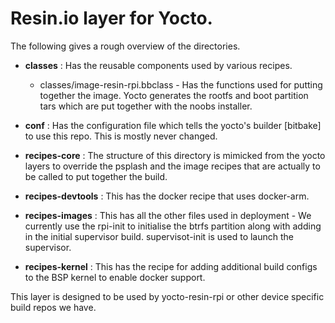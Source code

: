 # Resin.io layer for Yocto.

The following gives a rough overview of the directories.

* **classes** : Has the reusable components used by various recipes. 
    * classes/image-resin-rpi.bbclass - Has the functions used for putting together the image. Yocto generates the rootfs and boot partition tars which are put together with the noobs installer.

* **conf** : Has the configuration file which tells the yocto's builder [bitbake] to use this repo. This is mostly never changed.

* **recipes-core** : The structure of this directory is mimicked from the yocto layers to override the psplash and the image recipes that are actually to be called to put together the build.

* **recipes-devtools** : This has the docker recipe that uses docker-arm.

* **recipes-images** : This has all the other files used in deployment - We currently use the rpi-init to initialise the btrfs partition along with adding in the initial supervisor build. supervisot-init is used to launch the supervisor.

* **recipes-kernel** : This has the recipe for adding additional build configs to the BSP kernel to enable docker support.

This layer is designed to be used by yocto-resin-rpi or other device specific build repos we have.      